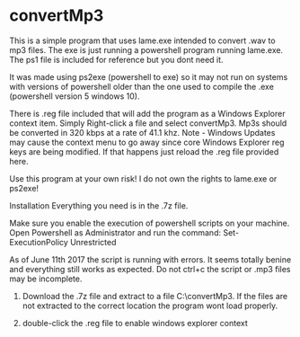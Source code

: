 # convertMp3
This is a simple program that uses lame.exe intended to convert .wav to mp3 files. The exe is just running a powershell program running lame.exe. The ps1 file is included for reference but you dont need it.

It was made using ps2exe (powershell to exe) so it may not run on systems with versions of powershell older than the one used to compile the .exe (powershell version 5 windows 10). 

There is .reg file included that will add the program as a Windows Explorer context item. Simply Right-click a file and select convertMp3. Mp3s should be converted in 320 kbps at a rate of 41.1 khz. Note - Windows Updates may cause the context menu to go away since core Windows Explorer reg keys are being modified. If that happens just reload the .reg file provided here. 

Use this program at your own risk! I do not own the rights to lame.exe or ps2exe! 

Installation
Everything you need is in the .7z file.

Make sure you enable the execution of powershell scripts on your machine. Open Powershell as Administrator and run the command: 
Set-ExecutionPolicy Unrestricted

As of June 11th 2017 the script is running with errors. It seems totally benine and everything still works as expected. Do not ctrl+c the script or .mp3 files may be incomplete.

1) Download the .7z file and extract to a file C:\convertMp3. If the files are not extracted to the correct location the program wont load properly.

2) double-click the .reg file to enable windows explorer context
